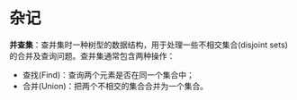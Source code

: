 # 杂记
**并查集**：查并集时一种树型的数据结构，用于处理一些不相交集合(disjoint sets)的合并及查询问题。查并集通常包含两种操作：
* 查找(Find)：查询两个元素是否在同一个集合中；
* 合并(Union)：把两个不相交的集合合并为一个集合。
